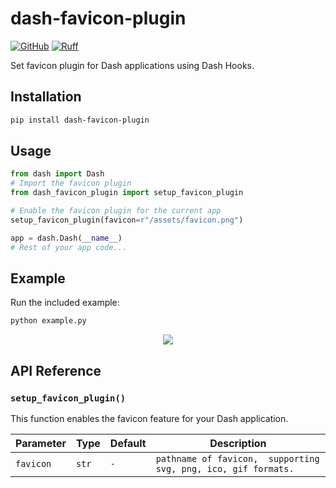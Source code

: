 # dash-favicon-plugin

[![GitHub](https://shields.io/badge/license-MIT-informational)](https://github.com/CNFeffery/dash-offline-detect-plugin/blob/main/LICENSE)
[![Ruff](https://img.shields.io/endpoint?url=https://raw.githubusercontent.com/astral-sh/ruff/main/assets/badge/v2.json)](https://github.com/astral-sh/ruff)

Set favicon plugin for Dash applications using Dash Hooks.

## Installation

```bash
pip install dash-favicon-plugin
```

## Usage

```python
from dash import Dash
# Import the favicon plugin
from dash_favicon_plugin import setup_favicon_plugin

# Enable the favicon plugin for the current app
setup_favicon_plugin(favicon=r"/assets/favicon.png")

app = dash.Dash(__name__)
# Rest of your app code...
```

## Example

Run the included example:

```bash
python example.py
```

<center><img src="./images/demo.gif" /></center>

## API Reference

### `setup_favicon_plugin()`

This function enables the favicon feature for your Dash application.

| Parameter | Type  | Default | Description                                                  |
| --------- | ----- | ------- | ------------------------------------------------------------ |
| `favicon` | `str` | `-`     | `pathname of favicon,  supporting svg, png, ico, gif formats.` |